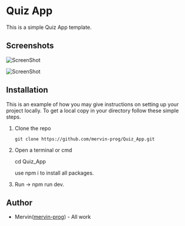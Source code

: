 # Quiz App

 This is a simple Quiz App template.

## Screenshots

 ![ScreenShot](https://raw.github.com/mervin-prog/Quiz_App/main/Output/1.png)

 ![ScreenShot](https://raw.github.com/mervin-prog/Quiz_App/main/Output/2.png)

 

## Installation

 This is an example of how you may give instructions on setting up your project locally. To get a local copy in your directory follow these simple steps.

 1. Clone the repo 
 
    ``` 
    git clone https://github.com/mervin-prog/Quiz_App.git

    ```

2. Open a terminal or cmd

    cd Quiz_App

    use npm i to install all packages.

3. Run -> npm run dev.



## Author

 * Mervin([mervin-prog](https://github.com/mervin-prog)) - All work
